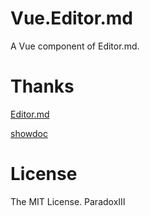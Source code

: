 # Vue.Editor.md
A Vue component of Editor.md.

# Thanks
[Editor.md](https://github.com/pandao/editor.md)

[showdoc](https://github.com/star7th/showdoc)

# License

The MIT License.
ParadoxIII
